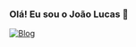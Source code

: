 ### Olá! Eu sou o João Lucas 👋
[![Blog](https://img.shields.io/badge/LinkedIn-0077B5?style=for-the-badge&logo=linkedin&logoColor=white)](https://co.linkedin.com)

